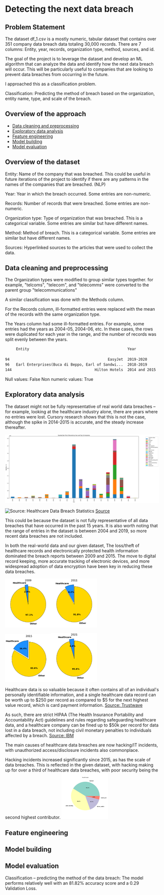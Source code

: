# Detecting the next data breach

## Problem Statement
The dataset df_1.csv is a mostly numeric, tabular dataset that contains over 351 company data breach data totaling 30,000 records.
There are 7 columns: Entity, year, records, organization type, method, sources, and id.

The goal of the project is to leverage the dataset and develop an ML algorithm that can analyze the data and identify how the next data breach will occur. This will be particularly useful to companies that are looking to prevent data breaches from occurring in the future.

I approached this as a classification problem.

Classification: Predicting the method of breach based on the organization, entity name, type, and scale of the breach.

## Overview of the approach
- [Data cleaning and preprocessing](#data-cleaning-and-preprocessing)
- [Exploratory data analysis](#exploratory-data-analysis)
- [Feature engineering](#feature-engineering)
- [Model building](#model-building)
- [Model evaluation](#model-evaluation)

## Overview of the dataset
Entity: Name of the company that was breached. This could be useful in future iterations of the project to identify if there are any patterns in the names of the companies that are breached. (NLP)

Year: Year in which the breach occurred. Some entries are non-numeric.

Records: Number of records that were breached. Some entries are non-numeric.

Organization type: Type of organization that was breached. This is a categorical variable. Some entries are similar but have different names.

Method: Method of breach. This is a categorical variable. Some entries are similar but have different names.

Sources: Hyperlinked sources to the articles that were used to collect the data.

## Data cleaning and preprocessing

The Organization types were modified to group similar types together. for example, "telcoms", "telecom", and "telecomms" were converted to the parent group "telecommunications"

A similar classification was done with the Methods column.

For the Records column, ill-formatted entries were replaced with the mean of the records with the same organization type.

The Years column had some ill-formatted entries. For example, some entries had the years as 2004-05, 2004-06, etc. In these cases, the rows were duplicated for each year in the range, and the number of records was split evenly between the years.

``` txt
     Entity                                             Year            Records     Organization type   Method  
 
94                                             EasyJet  2019-2020       13394400    transport           hacked    
96   Earl Enterprises(Buca di Beppo, Earl of Sandwi...  2018-2019       2000000     restaurant          hacked    
144                                      Hilton Hotels  2014 and 2015   363000      hotel               hacked  
```
Null values:  False
Non numeric values:  True



## Exploratory data analysis
The dataset might not be fully representative of real world data breaches – for example, looking at the healthcare industry alone, there are years where no entries were lost. Cursory research shows that this is not the case, although the spike in 2014-2015 is accurate, and the steady increase thereafter.

![Visualizing the given dataset](graphs/industryrecords.png)

![Source: Healthcare Data Breach Statistics](https://www.hipaajournal.com/wp-content/uploads/2023/11/healthcare-data-breach-statistics-breached-records-2009-2023-oct.jpg)
[Source](https://www.hipaajournal.com/healthcare-data-breach-statistics/)


This could be because the dataset is not fully representative of all data breaches that have occurred in the past 15 years. It is also worth noting that the range of entries in the dataset is between 2004 and 2019, so more recent data breaches are not included.

In both the real-world data and our given dataset, The loss/theft of healthcare records and electronically protected health information dominated the breach reports between 2009 and 2015. The move to digital record keeping, more accurate tracking of electronic devices, and more widespread adoption of data encryption have been key in reducing these data breaches.

<img src="graphs/healthcare_2009.png" alt="Our healthcare data (2009)" width="30%" /><img src="graphs/healthcare_2011.png" alt="Our healthcare data (2011)" width="30%" />

<img src="graphs/healthcare_2015.png" alt="Our healthcare data (2015)" width="30%" /><img src="graphs/healthcare_2021.png" alt="Our healthcare data (2021)" width="30%" />


Healthcare data is so valuable because it often contains all of an individual's personally identifiable information, and a single healthcare data record can be worth up to $250 per record as compared to $5 for the next highest value record, which is card payment information. [Source: Trustwave](https://trustwave.azureedge.net/media/15350/2018-trustwave-global-security-report-prt.pdf?rnd=131992184400000000#page=31)

As such, there are strict HIPAA (The Health Insurance Portability and Accountability Act) guidelines and rules regarding safeguarding healthcare data, and a healthcare company can be fined up to $50k per record for data lost in a data breach, not including civil monetary penalties to individuals affected by a breach. [Source: IBM](https://www.ibm.com/reports/data-breach)

The main causes of healthcare data breaches are now hacking/IT incidents, with unauthorized access/disclosure incidents also commonplace.

Hacking incidents increased significantly since 2015, as has the scale of data breaches. This is reflected in the given dataset, with hacking making up for over a third of healthcare data breaches, with poor security being the second highest contributor.
<img src="graphs/healthcare_breach_causes.png" alt="Visualizing the given dataset" width="30%" />


## Feature engineering


## Model building


## Model evaluation
Classification – predicting the method of the data breach: The model performs relatively well with an 81.82% accuracy score and a 0.29 Validation Loss.

